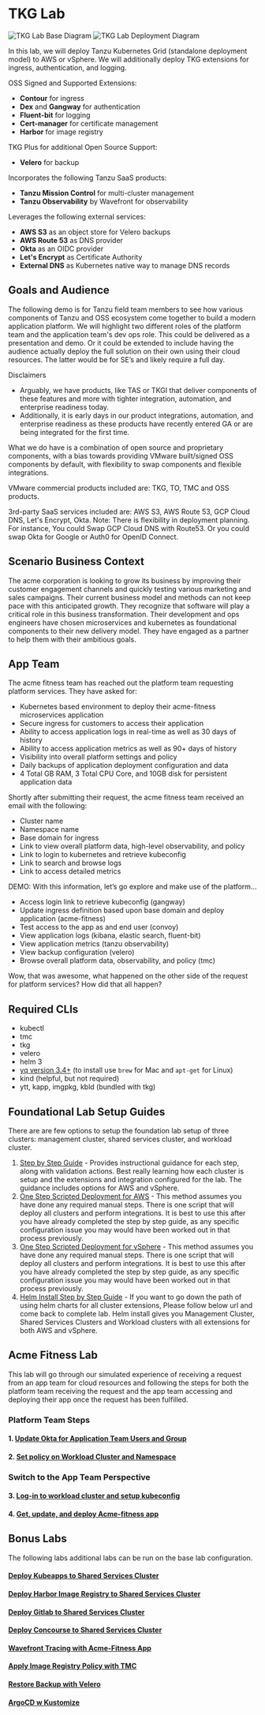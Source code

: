 # TKG Lab

![TKG Lab Base Diagram](docs/tkg-lab-base.png)
![TKG Lab Deployment Diagram](docs/tkg-deployment.png)

In this lab, we will deploy Tanzu Kubernetes Grid (standalone deployment model) to AWS or vSphere.  We will additionally deploy TKG extensions for ingress, authentication, and logging.

OSS Signed and Supported Extensions:

- **Contour** for ingress
- **Dex** and **Gangway** for authentication
- **Fluent-bit** for logging
- **Cert-manager** for certificate management
- **Harbor** for image registry

TKG Plus for additional Open Source Support:

- **Velero** for backup


Incorporates the following Tanzu SaaS products:

- **Tanzu Mission Control** for multi-cluster management
- **Tanzu Observability** by Wavefront for observability

Leverages the following external services:

- **AWS S3** as an object store for Velero backups
- **AWS Route 53** as DNS provider
- **Okta** as an OIDC provider
- **Let's Encrypt** as Certificate Authority
- **External DNS** as Kubernetes native way to manage DNS records

## Goals and Audience

The following demo is for Tanzu field team members to see how various components of Tanzu and OSS ecosystem come together to build a modern application platform.  We will highlight two different roles of the platform team and the application team's dev ops role.  This could be delivered as a presentation and demo.  Or it could be extended to include having the audience actually deploy the full solution on their own using their cloud resources. The latter would be for SE’s and likely require a full day.

Disclaimers

- Arguably, we have products, like TAS or TKGI that deliver components of these features and more with tighter integration, automation, and enterprise readiness today.
- Additionally, it is early days in our product integrations, automation, and enterprise readiness as these products have recently entered GA or are being integrated for the first time.

What we do have is a combination of open source and proprietary components, with a bias towards providing VMware built/signed OSS components by default, with flexibility to swap components and flexible integrations.

VMware commercial products included are: TKG, TO, TMC and OSS products.

3rd-party SaaS services included are: AWS S3, AWS Route 53, GCP Cloud DNS, Let's Encrypt, Okta.  Note: There is flexibility in deployment planning.  For instance, You could Swap GCP Cloud DNS with Route53.  Or you could swap Okta for Google or Auth0 for OpenID Connect.

## Scenario Business Context

The acme corporation is looking to grow its business by improving their customer engagement channels and quickly testing various marketing and sales campaigns.  Their current business model and methods can not keep pace with this anticipated growth.  They recognize that software will play a critical role in this business transformation.  Their development and ops engineers have chosen microservices and kubernetes as foundational components to their new delivery model.  They have engaged as a partner to help them with their ambitious goals.

## App Team

The acme fitness team has reached out the platform team requesting platform services.  They have asked for:

- Kubernetes based environment to deploy their acme-fitness microservices application
- Secure ingress for customers to access their application
- Ability to access application logs in real-time as well as 30 days of history
- Ability to access application metrics as well as 90+ days of history
- Visibility into overall platform settings and policy
- Daily backups of application deployment configuration and data
- 4 Total GB RAM, 3 Total CPU Core, and 10GB disk for persistent application data

Shortly after submitting their request, the acme fitness team received an email with the following:
- Cluster name
- Namespace name
- Base domain for ingress
- Link to view overall platform data, high-level observability, and policy
- Link to login to kubernetes and retrieve kubeconfig
- Link to search and browse logs
- Link to access detailed metrics

DEMO: With this information, let’s go explore and make use of the platform…

- Access login link to retrieve kubeconfig (gangway)
- Update ingress definition based upon base domain and deploy application (acme-fitness)
- Test access to the app as and end user (convoy)
- View application logs (kibana, elastic search, fluent-bit)
- View application metrics (tanzu observability)
- View backup configuration (velero)
- Browse overall platform data, observability, and policy (tmc)

Wow, that was awesome, what happened on the other side of the request for platform services?  How did that all happen?

## Required CLIs

- kubectl
- tmc
- tkg
- velero
- helm 3
- [yq version 3.4+](https://github.com/mikefarah/yq) (to install use `brew` for Mac and `apt-get` for Linux)
- kind (helpful, but not required)
- ytt, kapp, imgpkg, kbld (bundled with tkg)

## Foundational Lab Setup Guides

There are are few options to setup the foundation lab setup of three clusters: management cluster, shared services cluster, and workload cluster.

1. [Step by Step Guide](docs/baseline-lab-setup/step-by-step.md) - Provides instructional guidance for each step, along with validation actions.  Best really learning how each cluster is setup and the extensions and integration configured for the lab.  The guidance includes options for AWS and vSphere.
2. [One Step Scripted Deployment for AWS](docs/baseline-lab-setup/one-step-aws.md) - This method assumes you have done any required manual steps.  There is one script that will deploy all clusters and perform integrations.  It is best to use this after you have already completed the step by step guide, as any specific configuration issue you may would have been worked out in that process previously.
3. [One Step Scripted Deployment for vSphere](docs/baseline-lab-setup/one-step-vsphere.md) - This method assumes you have done any required manual steps.  There is one script that will deploy all clusters and perform integrations.  It is best to use this after you have already completed the step by step guide, as any specific configuration issue you may would have been worked out in that process previously.
4. [Helm Install Step by Step Guide](./helm-install/README.md) - If you want to go down the path of using helm charts for all cluster extensions, Please follow below url and come back to complete lab. Helm install gives you Management Cluster, Shared Services Clusters and Workload clusters with all extensions for both AWS and vSphere.

## Acme Fitness Lab

This lab will go through our simulated experience of receiving a request from an app team for cloud resources and following the steps for both the platform team receiving the request and the app team accessing and deploying their app once the request has been fulfilled.

### Platform Team Steps

#### 1. [Update Okta for Application Team Users and Group](docs/acme-fitness-lab/01_okta_setup.md)
#### 2. [Set policy on Workload Cluster and Namespace](docs/acme-fitness-lab/02_policy_acme.md)

### Switch to the App Team Perspective

#### 3. [Log-in to workload cluster and setup kubeconfig](docs/acme-fitness-lab/03-login-kubeconfig.md)
#### 4. [Get, update, and deploy Acme-fitness app](docs/acme-fitness-lab/04-deploy-app.md)

## Bonus Labs

The following labs additional labs can be run on the base lab configuration.

#### [Deploy Kubeapps to Shared Services Cluster](docs/bonus-labs/kubeapps.md)
#### [Deploy Harbor Image Registry to Shared Services Cluster](docs/bonus-labs/harbor.md)
#### [Deploy Gitlab to Shared Services Cluster](docs/bonus-labs/gitlab.md)
#### [Deploy Concourse to Shared Services Cluster](docs/bonus-labs/concourse.md)
#### [Wavefront Tracing with Acme-Fitness App](docs/bonus-labs/jaeger_tracing.md)
#### [Apply Image Registry Policy with TMC](docs/bonus-labs/tmc_image_policy.md)
#### [Restore Backup with Velero](docs/bonus-labs/velero_restore.md)
#### [ArgoCD w Kustomize](docs/bonus-labs/argocd-kustomize.md)
